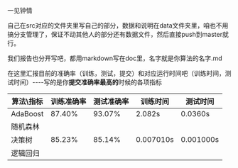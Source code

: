一见钟情

自己在src对应的文件夹里写自己的部分，数据和说明在data文件夹里，咱也不用搞分支管理了，保证不动其他人的部分还有数据文件，然后直接push到master就行。

我们报告也分开写吧，都用markdown写在doc里，名字就是你算法的名字.md



在这里汇报目前的准确率（训练，测试，提交）和对应运行时间吧（训练时间，测试时间）----写的是你**提交准确率最高的**时候的各项指标

| 算法\指标 | 训练准确率 | 测试准确率 | 训练时间  | 测试时间  |
| --------- | ---------- | ---------- | --------- | --------- |
| AdaBoost  | 87.40%     | 93.07%     | 2.082s    | 0.0360s   |
| 随机森林  |            |            |           |           |
| 决策树    | 85.23%     | 85.14%     | 0.007010s | 0.001000s |
| 逻辑回归  |            |            |           |           |

